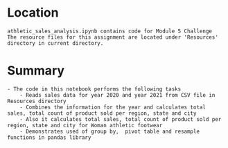 # Location
    athletic_sales_analysis.ipynb contains code for Module 5 Challenge 
    The resource files for this assignment are located under 'Resources' directory in current directory.

# Summary
    - The code in this notebook performs the following tasks
        - Reads sales data for year 2020 and year 2021 from CSV file in Resources directory
        - Combines the information for the year and calculates total sales, total count of product sold per region, state and city
        - Also it calculates total sales, total count of product sold per region, state and city for Woman athletic footwear
        - Demonstrates used of group by,  pivot table and resample functions in pandas library


